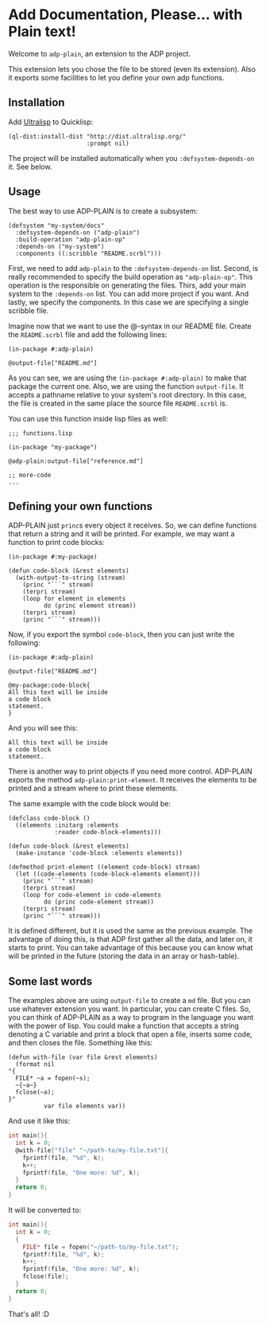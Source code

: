 

# Add Documentation, Please... with Plain text!

Welcome to `adp-plain`, an extension to the ADP project.

This extension lets you chose the file to be stored (even its extension). Also it exports some facilities to let you define your own adp functions.

## Installation

Add [Ultralisp](https://ultralisp.org/) to Quicklisp:

```common-lisp
(ql-dist:install-dist "http://dist.ultralisp.org/"
                      :prompt nil)
```

The project will be installed automatically when you `:defsystem-depends-on` it. See below.

## Usage

The best way to use ADP-PLAIN is to create a subsystem:

```common-lisp
(defsystem "my-system/docs"
  :defsystem-depends-on ("adp-plain")
  :build-operation "adp-plain-op"
  :depends-on ("my-system")
  :components ((:scribble "README.scrbl")))
```

First, we need to add `adp-plain` to the `:defsystem-depends-on` list. Second, is really recommended to specify the build operation as `"adp-plain-op"`. This operation is the responsible on generating the files. Thirs, add your main system to the `:depends-on` list. You can add more project if you want. And lastly, we specify the components. In this case we are specifying a single scribble file.

Imagine now that we want to use the @-syntax in our README file. Create the `README.scrbl` file and add the following lines:

```common-lisp
(in-package #:adp-plain)

@output-file["README.md"]
```

As you can see, we are using the `(in-package #:adp-plain)` to make that package the current one. Also, we are using the function `output-file`. It accepts a pathname relative to your system's root directory. In this case, the file is created in the same place the source file `README.scrbl` is.

You can use this function inside lisp files as well:

```common-lisp
;;; functions.lisp

(in-package "my-package")

@adp-plain:output-file["reference.md"]

;; more-code
...
```

## Defining your own functions

ADP-PLAIN just `princ`s every object it receives. So, we can define functions that return a string and it will be printed. For example, we may want a function to print code blocks:

```common-lisp
(in-package #:my-package)

(defun code-block (&rest elements)
  (with-output-to-string (stream)
    (princ "```" stream)
    (terpri stream)
    (loop for element in elements
          do (princ element stream))
    (terpri stream)
    (princ "```" stream)))
```

Now, if you export the symbol `code-block`, then you can just write the following:

```
(in-package #:adp-plain)

@output-file["README.md"]

@my-package:code-block{
All this text will be inside
a code block
statement.
}
```

And you will see this:

```
All this text will be inside
a code block
statement.
```

There is another way to print objects if you need more control. ADP-PLAIN exports the method `adp-plain:print-element`. It receives the elements to be printed and a stream where to print these elements.

The same example with the code block would be:

```common-lisp
(defclass code-block ()
  ((elements :initarg :elements
             :reader code-block-elements)))

(defun code-block (&rest elements)
  (make-instance 'code-block :elements elements))

(defmethod print-element ((element code-block) stream)
  (let ((code-elements (code-block-elements element)))
    (princ "```" stream)
    (terpri stream)
    (loop for code-element in code-elements
          do (princ code-element stream))
    (terpri stream)
    (princ "```" stream)))
```

It is defined different, but it is used the same as the previous example. The advantage of doing this, is that ADP first gather all the data, and later on, it starts to print. You can take advantage of this because you can know what will be printed in the future (storing the data in an array or hash-table).


## Some last words

The examples above are using `output-file` to create a `md` file. But you can use whatever extension you want. In particular, you can create C files. So, you can think of ADP-PLAIN as a way to program in the language you want with the power of lisp. You could make a function that accepts a string denoting a C variable and print a block that open a file, inserts some code, and then closes the file. Something like this:

```common-lisp
(defun with-file (var file &rest elements)
  (format nil
"{
  FILE* ~a = fopen(~s);
  ~{~a~}
  fclose(~a);
}"
          var file elements var))
```

And use it like this:

```c
int main(){
  int k = 0;
  @with-file["file" "~/path-to/my-file.txt"]{
    fprintf(file, "%d", k);
    k++;
    fprintf(file, "One more: %d", k);
  }
  return 0;
}
```

It will be converted to:

```c
int main(){
  int k = 0;
  {
    FILE* file = fopen("~/path-to/my-file.txt");
    fprintf(file, "%d", k);
    k++;
    fprintf(file, "One more: %d", k);
    fclose(file);
  }
  return 0;
}
```

That's all! :D